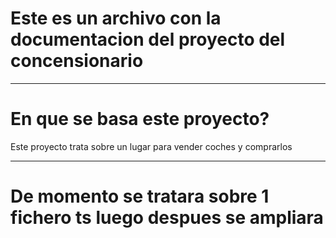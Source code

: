 # Este es un archivo con la documentacion del proyecto del concensionario

***

# En que se basa este proyecto?

Este proyecto trata sobre un lugar para vender coches y comprarlos

***

# De momento se tratara sobre 1 fichero ts luego despues se ampliara